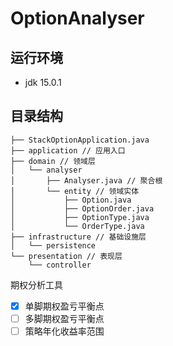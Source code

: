 # OptionAnalyser

## 运行环境

- jdk 15.0.1

## 目录结构

```
├── StackOptionApplication.java
├── application // 应用入口
├── domain // 领域层
│   └── analyser
│       ├── Analyser.java // 聚合根
│       └── entity // 领域实体
│           ├── Option.java
│           ├── OptionOrder.java
│           ├── OptionType.java
│           └── OrderType.java
├── infrastructure // 基础设施层
│   └── persistence
└── presentation // 表现层
    └── controller
```


期权分析工具

- [X] 单脚期权盈亏平衡点
- [ ] 多脚期权盈亏平衡点
- [ ] 策略年化收益率范围
